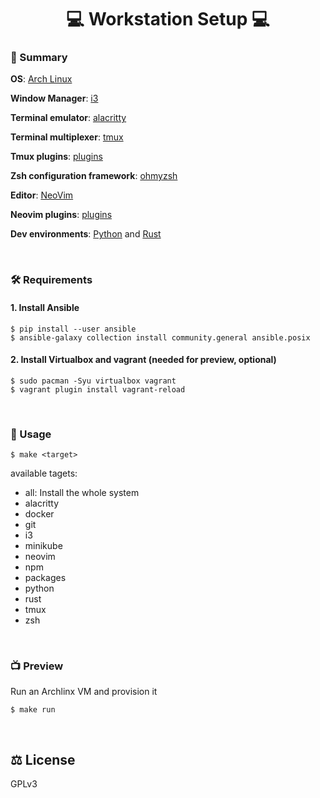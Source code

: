 <div align="center">
    <h1> 💻  Workstation Setup 💻 </h1>
</div>

### 📜 Summary

**OS**: [Arch Linux](https://wiki.archlinux.org/title/Arch_Linux)

**Window Manager**: [i3](https://github.com/i3/i3)

**Terminal emulator**: [alacritty](https://github.com/alacritty/alacritty)

**Terminal multiplexer**: [tmux](https://github.com/tmux/tmux)

**Tmux plugins**: [plugins](https://github.com/pythops/workstation/blob/master/roles/setup/files/config/tmux/tmux.conf#L60)

**Zsh configuration framework**: [ohmyzsh](https://github.com/ohmyzsh/ohmyzsh)

**Editor**: [NeoVim](https://github.com/neovim/neovim)

**Neovim plugins**: [plugins](https://github.com/pythops/workstation/blob/master/roles/setup/files/config/nvim/plugins.vim)

**Dev environments**: [Python]() and [Rust]()

<br/>

### 🛠️ Requirements

#### 1. Install Ansible
```
$ pip install --user ansible
$ ansible-galaxy collection install community.general ansible.posix
```

#### 2. Install Virtualbox and vagrant (needed for preview, optional)
```
$ sudo pacman -Syu virtualbox vagrant
$ vagrant plugin install vagrant-reload
```

<br/>

### 🔬 Usage
```
$ make <target>
```

available tagets:
- all: Install the whole system
- alacritty
- docker
- git
- i3
- minikube
- neovim
- npm
- packages
- python
- rust
- tmux
- zsh

<br/>

### 📺 Preview

Run an Archlinx VM and provision it
```
$ make run
```

<br/>

## ⚖️  License
GPLv3

